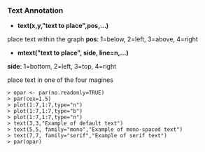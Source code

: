 ### Text Annotation

* **text(x,y,"text to place",pos,...)**

place text within the graph
**pos**: 1=below, 2=left, 3=above, 4=right
* **mtext("text to place", side, line=n,...)**

**side**: 1=bottom, 2=left, 3=top, 4=right

place text in one of the four magines

```
> opar <- par(no.readonly=TRUE)
> par(cex=1.5)
> plot(1:7,1:7,type="n")
> plot(1:7,1:7,type="b")
> plot(1:7,1:7,type="n")
> text(3,3,"Example of default text")
> text(5,5, family="mono","Example of mono-spaced text")
> text(7,7, family="serif","Example of serif text")
> par(opar)
```

